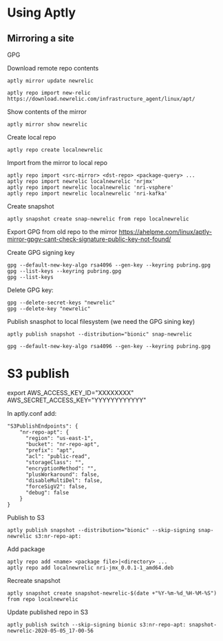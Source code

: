 # Using Aptly

## Mirroring a site


GPG


Download remote repo contents
```
aptly mirror update newrelic
```
```
aptly repo import new-relic https://download.newrelic.com/infrastructure_agent/linux/apt/
```
Show contents of the mirror
```
aptly mirror show newrelic
```
Create local repo
```
aptly repo create localnewrelic
```
Import from the mirror to local repo
```
aptly repo import <src-mirror> <dst-repo> <package-query> ...
aptly repo import newrelic localnewrelic 'nrjmx'
aptly repo import newrelic localnewrelic 'nri-vsphere'
aptly repo import newrelic localnewrelic 'nri-kafka'
```
Create snapshot
```
aptly snapshot create snap-newrelic from repo localnewrelic
```
Export GPG from old repo to the mirror
https://ahelpme.com/linux/aptly-mirror-gpgv-cant-check-signature-public-key-not-found/

Create GPG signing key
```
gpg --default-new-key-algo rsa4096 --gen-key --keyring pubring.gpg
gpg --list-keys --keyring pubring.gpg
gpg --list-keys
```
Delete GPG key:
```
gpg --delete-secret-keys "newrelic"
gpg --delete-key "newrelic"
```


Publish snasphot to local filesystem (we need the GPG sining key)
```
aptly publish snapshot --distribution="bionic" snap-newrelic
```
```
gpg --default-new-key-algo rsa4096 --gen-key --keyring pubring.gpg
```
# S3 publish
export AWS_ACCESS_KEY_ID="XXXXXXXX" AWS_SECRET_ACCESS_KEY="YYYYYYYYYYYY"

In aptly.conf add:
```
"S3PublishEndpoints": {
    "nr-repo-apt": {
      "region": "us-east-1",
      "bucket": "nr-repo-apt",
      "prefix": "apt",
      "acl": "public-read",
      "storageClass": "",
      "encryptionMethod": "",
      "plusWorkaround": false,
      "disableMultiDel": false,
      "forceSigV2": false,
      "debug": false
    }
}
```    
Publish to S3           
```
aptly publish snapshot --distribution="bionic" --skip-signing snap-newrelic s3:nr-repo-apt:
```
Add package
```
aptly repo add <name> <package file>|<directory> ...
aptly repo add localnewrelic nri-jmx_0.0.1-1_amd64.deb
```
Recreate snapshot
```
aptly snapshot create snapshot-newrelic-$(date +"%Y-%m-%d_%H-%M-%S") from repo localnewrelic
```

Update published repo in S3
```
aptly publish switch --skip-signing bionic s3:nr-repo-apt: snapshot-newrelic-2020-05-05_17-00-56
```


